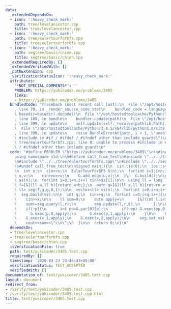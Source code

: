```yaml
---
data:
  _extendedDependsOn:
  - icon: ':heavy_check_mark:'
    path: tree/levelancestor.cpp
    title: tree/levelancestor.cpp
  - icon: ':heavy_check_mark:'
    path: tree/eulertourforbfs.cpp
    title: tree/eulertourforbfs.cpp
  - icon: ':heavy_check_mark:'
    path: segtree/basic/chien.cpp
    title: segtree/basic/chien.cpp
  _extendedRequiredBy: []
  _extendedVerifiedWith: []
  _pathExtension: cpp
  _verificationStatusIcon: ':heavy_check_mark:'
  attributes:
    '*NOT_SPECIAL_COMMENTS*': ''
    PROBLEM: https://yukicoder.me/problems/3405
    links:
    - https://yukicoder.me/problems/3405
  bundledCode: "Traceback (most recent call last):\n  File \"/opt/hostedtoolcache/Python/3.8.5/x64/lib/python3.8/site-packages/onlinejudge_verify/documentation/build.py\"\
    , line 70, in _render_source_code_stat\n    bundled_code = language.bundle(stat.path,\
    \ basedir=basedir).decode()\n  File \"/opt/hostedtoolcache/Python/3.8.5/x64/lib/python3.8/site-packages/onlinejudge_verify/languages/cplusplus.py\"\
    , line 189, in bundle\n    bundler.update(path)\n  File \"/opt/hostedtoolcache/Python/3.8.5/x64/lib/python3.8/site-packages/onlinejudge_verify/languages/cplusplus_bundle.py\"\
    , line 399, in update\n    self.update(self._resolve(pathlib.Path(included), included_from=path))\n\
    \  File \"/opt/hostedtoolcache/Python/3.8.5/x64/lib/python3.8/site-packages/onlinejudge_verify/languages/cplusplus_bundle.py\"\
    , line 398, in update\n    raise BundleErrorAt(path, i + 1, \"unable to process\
    \ #include in #if / #ifdef / #ifndef other than include guards\")\nonlinejudge_verify.languages.cplusplus_bundle.BundleErrorAt:\
    \ tree/eulertourforbfs.cpp: line 8: unable to process #include in #if / #ifdef\
    \ / #ifndef other than include guards\n"
  code: "#define PROBLEM \"https://yukicoder.me/problems/3405\"\n\n#include<bits/stdc++.h>\n\
    using namespace std;\n\n#define call_from_test\n#include \"../../tree/levelancestor.cpp\"\
    \n#include \"../../tree/eulertourforbfs.cpp\"\n#include \"../../segtree/basic/chien.cpp\"\
    \n#undef call_from_test\n\nsigned main(){\n  cin.tie(0);\n  ios::sync_with_stdio(0);\n\
    \n  int n;\n  cin>>n;\n  EulerTourForBFS G(n);\n  for(int i=1;i<n;i++){\n    int\
    \ u,v;\n    cin>>u>>v;\n    G.add_edge(u,v);\n  }\n  G.build();\n\n  vector<int>\
    \ as(n);\n  for(int i=0;i<n;i++) cin>>as[i];\n\n  using ll = long long;\n  auto\
    \ f=[&](ll a,ll b){return a+b;};\n  auto g=[&](ll a,ll b){return a*b;};\n  SegmentTree<ll,\
    \ ll> seg(f,g,g,0,1);\n\n  vector<ll> vs(n);\n  for(int i=0;i<n;i++)\n    vs[G.idx(i)]=as[i];\n\
    \  seg.build(vs);\n\n  int q;\n  cin>>q;\n  for(int i=0;i<q;i++){\n    int x;\n\
    \    cin>>x;\n\n    ll sum=0;\n    auto apply=\n      [&](int l,int r){\n    \
    \    sum+=seg.query(l,r);\n        seg.update(l,r,0);\n      };\n\n    int p=G.par[0][x];\n\
    \    if(~p){\n      int pp=G.par[0][p];\n      if(~pp) G.exec(pp,0,apply);\n\n\
    \      G.exec(p,0,apply);\n      G.exec(p,1,apply);\n    }\n\n    G.exec(x,0,apply);\n\
    \    G.exec(x,1,apply);\n    G.exec(x,2,apply);\n\n    seg.set_val(G.idx(x),sum);\n\
    \    cout<<sum<<\"\\n\";\n  }\n\n  return 0;\n}\n"
  dependsOn:
  - tree/levelancestor.cpp
  - tree/eulertourforbfs.cpp
  - segtree/basic/chien.cpp
  isVerificationFile: true
  path: test/yukicoder/3405.test.cpp
  requiredBy: []
  timestamp: '2020-03-23 23:46:43+09:00'
  verificationStatus: TEST_ACCEPTED
  verifiedWith: []
documentation_of: test/yukicoder/3405.test.cpp
layout: document
redirect_from:
- /verify/test/yukicoder/3405.test.cpp
- /verify/test/yukicoder/3405.test.cpp.html
title: test/yukicoder/3405.test.cpp
---
```


